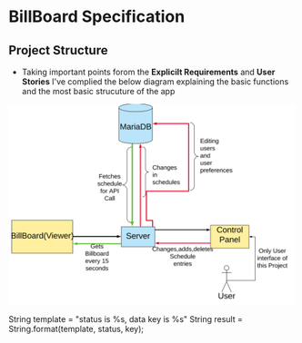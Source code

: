 # BillBoard Specification

## Project Structure

- Taking important points forom the **Explicilt Requirements** and **User Stories** I've complied the below diagram explaining the basic functions and the most basic strucuture of the app

<img src="images/app.png">

String template = "status is %s, data key is %s"
String result = String.format(template, status, key);
